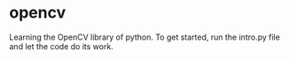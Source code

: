 # opencv
Learning the OpenCV library of python. 
To get started, run the intro.py file and let the code do its work.
